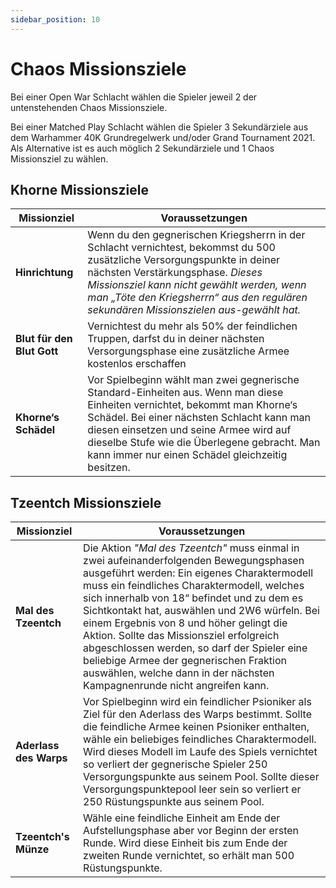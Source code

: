 ```yaml
---
sidebar_position: 10
---
```


# Chaos Missionsziele

Bei einer Open War Schlacht wählen die Spieler jeweil 2 der untenstehenden Chaos Missionsziele.

Bei einer Matched Play Schlacht wählen die Spieler 3 Sekundärziele aus dem Warhammer 40K Grundregelwerk und/oder Grand Tournament 2021. Als Alternative ist es auch möglich 2 Sekundärziele und 1 Chaos Missionsziel zu wählen.

## Khorne Missionsziele

|Missionziel|Voraussetzungen|
|---|---|
|**Hinrichtung**|Wenn du den gegnerischen Kriegsherrn in der Schlacht vernichtest, bekommst du 500 zusätzliche Versorgungspunkte in deiner nächsten Verstärkungsphase. *Dieses Missionsziel kann nicht gewählt werden, wenn man „Töte den Kriegsherrn“ aus den regulären sekundären Missionszielen aus-gewählt hat.*|
|**Blut für den Blut Gott**|Vernichtest du mehr als 50% der feindlichen Truppen, darfst du in deiner nächsten Versorgungsphase eine zusätzliche Armee kostenlos erschaffen|
|**Khorne‘s Schädel**|Vor Spielbeginn wählt man zwei gegnerische Standard-Einheiten aus. Wenn man diese Einheiten vernichtet, bekommt man Khorne‘s Schädel. Bei einer nächsten Schlacht kann man diesen einsetzen und seine Armee wird auf dieselbe Stufe wie die Überlegene gebracht. Man kann immer nur einen Schädel gleichzeitig besitzen.|

## Tzeentch Missionsziele

|Missionziel|Voraussetzungen|
|---|---|
|**Mal des Tzeentch**|Die Aktion *"Mal des Tzeentch"* muss einmal in zwei aufeinanderfolgenden Bewegungsphasen ausgeführt werden: Ein eigenes Charaktermodell muss ein feindliches Charaktermodell, welches sich innerhalb von 18“ befindet und zu dem es Sichtkontakt hat, auswählen und 2W6 würfeln. Bei einem Ergebnis von 8 und höher gelingt die Aktion. Sollte das Missionsziel erfolgreich abgeschlossen werden, so darf der Spieler eine beliebige Armee der gegnerischen Fraktion auswählen, welche dann in der nächsten Kampagnenrunde nicht angreifen kann.|
|**Aderlass des Warps**|Vor Spielbeginn wird ein feindlicher Psioniker als Ziel für den Aderlass des Warps bestimmt.  Sollte die feindliche Armee keinen Psioniker enthalten, wähle ein beliebiges feindliches Charaktermodell. Wird dieses Modell im Laufe des Spiels vernichtet so verliert der gegnerische Spieler 250 Versorgungspunkte aus seinem Pool. Sollte dieser Versorgungspunktepool leer sein so verliert er 250 Rüstungspunkte aus seinem Pool.|
|**Tzeentch's Münze**|Wähle eine feindliche Einheit am Ende der Aufstellungsphase aber vor Beginn der ersten Runde. Wird diese Einheit bis zum Ende der zweiten Runde vernichtet, so erhält man 500 Rüstungspunkte. |